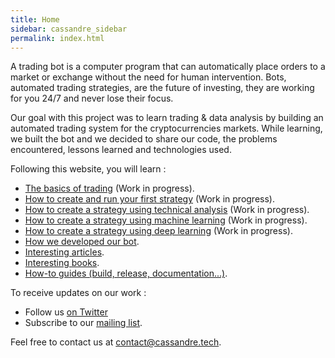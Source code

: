 ```yaml
---
title: Home
sidebar: cassandre_sidebar
permalink: index.html
---
```


A trading bot is a computer program that can automatically place orders to a market or exchange without the need for human intervention. Bots, automated trading strategies, are the future of investing, they are working for you 24/7 and never lose their focus.

Our goal with this project was to learn trading & data analysis by building an automated trading system for the cryptocurrencies markets. While learning, we built the bot and we decided to share our code, the problems encountered, lessons learned and technologies used.

Following this website, you will learn :
  * [The basics of trading](work_in_progress_trading_basics.html) (Work in progress).
  * [How to create and run your first strategy](work_in_progress_create_and_run_your_first_strategy.html) (Work in progress).
  * [How to create a strategy using technical analysis](work_in_progress_technical_analysis_strategy.html) (Work in progress).
  * [How to create a strategy using machine learning](work_in_progress_machine_learning_strategy.html) (Work in progress).
  * [How to create a strategy using deep learning](work_in_progress_deep_learning_strategy.html) (Work in progress).
  * [How we developed our bot](bot_development_architecture.html).
  * [Interesting articles](resources_articles.html).
  * [Interesting books](resources_books.html).
  * [How-to guides (build, release, documentation...)](how_to_install_development_tools.html).

To receive updates on our work :
  * Follow us [<i class="fa fa-twitter fa-1x"></i> on Twitter](https://twitter.com/CassandreTech) 
  * Subscribe to our [<i class="fa fa-envelope fa-1x"></i> mailing list](http://eepurl.com/gUGiMb).
 
Feel free to contact us at [contact@cassandre.tech](mailto:contact@cassandre.tech).
